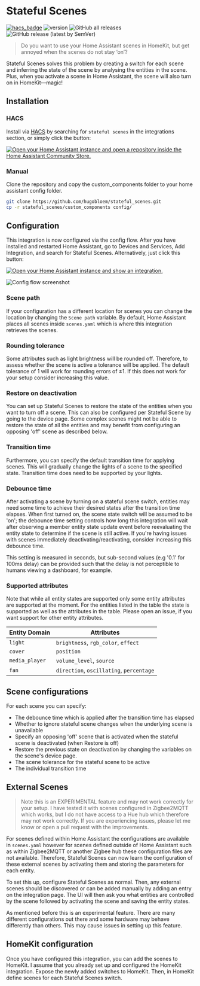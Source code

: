 # Stateful Scenes
[![hacs_badge](https://img.shields.io/badge/HACS-Default-gren.svg)](https://github.com/custom-components/hacs)
![version](https://img.shields.io/github/v/release/hugobloem/stateful_scenes)
![GitHub all releases](https://img.shields.io/github/downloads/hugobloem/stateful_scenes/total)
![GitHub release (latest by SemVer)](https://img.shields.io/github/downloads/hugobloem/stateful_scenes/latest/total)

> Do you want to use your Home Assistant scenes in HomeKit, but get annoyed when the scenes do not stay ‘on’?

Stateful Scenes solves this problem by creating a switch for each scene and inferring the state of the scene by analysing the entities in the scene. Plus, when you activate a scene in Home Assistant, the scene will also turn on in HomeKit—magic!

## Installation
### HACS
Install via [HACS](https://hacs.xyz) by searching for `stateful scenes` in the integrations section, or simply click the button:

[![Open your Home Assistant instance and open a repository inside the Home Assistant Community Store.](https://my.home-assistant.io/badges/hacs_repository.svg)](https://my.home-assistant.io/redirect/hacs_repository/?owner=hugobloem&repository=stateful_scenes&category=integration)

### Manual
Clone the repository and copy the custom_components folder to your home assistant config folder.

```bash
git clone https://github.com/hugobloem/stateful_scenes.git
cp -r stateful_scenes/custom_components config/
```

## Configuration
This integration is now configured via the config flow. After you have installed and restarted Home Assistant, go to Devices and Services, Add Integration, and search for Stateful Scenes. Alternatively, just click this button:

[![Open your Home Assistant instance and show an integration.](https://my.home-assistant.io/badges/integration.svg)](https://my.home-assistant.io/redirect/integration/?domain=stateful_scenes)

![Config flow screenshot](media/config-flow.png)

### Scene path
If your configuration has a different location for scenes you can change the location by changing the `Scene path` variable. By default, Home Assistant places all scenes inside `scenes.yaml` which is where this integration retrieves the scenes.

### Rounding tolerance
Some attributes such as light brightness will be rounded off. Therefore, to assess whether the scene is active a tolerance will be applied. The default tolerance of 1 will work for rounding errors of ±1. If this does not work for your setup consider increasing this value.

### Restore on deactivation
You can set up Stateful Scenes to restore the state of the entities when you want to turn off a scene. This can also be configured per Stateful Scene by going to the device page.  Some complex scenes might not be able to restore the state of all the entities and may benefit from configuring an opposing 'off' scene as described below.

### Transition time
Furthermore, you can specify the default transition time for applying scenes. This will gradually change the lights of a scene to the specified state. Transition time does need to be supported by your lights.

### Debounce time

After activating a scene by turning on a stateful scene switch, entities may need some time to achieve their desired states after the transition time elapses. When first turned on, the scene state switch will be assumed to be 'on'; the debounce time setting controls how long this integration will wait after observing a member entity state update event before reevaluating the entity state to determine if the scene is still active. If you're having issues with scenes immediately deactivating/reactivating, consider increasing this debounce time.

This setting is measured in seconds, but sub-second values (e.g '0.1' for 100ms delay) can be provided such that the delay is not perceptible to humans viewing a dashboard, for example.

### Supported attributes
Note that while all entity states are supported only some entity attributes are supported at the moment. For the entities listed in the table the state is supported as well as the attributes in the table. Please open an issue, if you want support for other entity attributes.

| Entity Domain  | Attributes                               |
|----------------|------------------------------------------|
| `light`        | `brightness`, `rgb_color`, `effect`      |
| `cover`        | `position`                               |
| `media_player` | `volume_level`, `source`                 |
| `fan`          | `direction`, `oscillating`, `percentage` |


## Scene configurations
For each scene you can specify:

- The debounce time which is applied after the transition time has elapsed
- Whether to ignore stateful scene changes when the underlying scene is unavailable
- Specify an opposing 'off' scene that is activated when the stateful scene is deactivated
    (when Restore is off)
- Restore the previous state on deactivation by changing the variables on the scene's device page.
- The scene tolerance for the stateful scene to be active
- The individual transition time

## External Scenes
> Note this is an EXPERIMENTAL feature and may not work correctly for your setup. I have tested it with scenes configured in Zigbee2MQTT which works, but I do not have access to a Hue hub which therefore may not work correctly. If you are experiencing issues, please let me know or open a pull request with the improvements. 

For scenes defined within Home Assistant the configurations are available in `scenes.yaml` however for scenes defined outside of Home Assistant such as within Zigbee2MQTT or another Zigbee hub these configuration files are not available. Therefore, Stateful Scenes can now learn the configuration of these external scenes by activating them and storing the parameters for each entity.

To set this up, configure Stateful Scenes as normal. Then, any external scenes should be discovered or can be added manually by adding an entry on the integration page. The UI will then ask you what entities are controlled by the scene followed by activating the scene and saving the entity states. 

As mentioned before this is an experimental feature. There are many different configurations out there and some hardware may behave differently than others. This may cause issues in setting up this feature. 

## HomeKit configuration
Once you have configured this integration, you can add the scenes to HomeKit. I assume that you already set up and configured the HomeKit integration. Expose the newly added switches to HomeKit. Then, in HomeKit define scenes for each Stateful Scenes switch.
